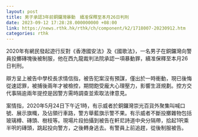 ```yaml
---
layout: post
title: 男子承認3年前銅鑼灣暴動　續准保釋至本月26日判刑
date: 2023-09-12 17:28:28.000000000 +08:00
link: https://news.rthk.hk/rthk/ch/component/k2/1718007-20230912.htm
categories: rthk
---
```


2020年有網民發起遊行反對《香港國安法》及《國歌法》，一名男子在銅鑼灣向警員投擲磚塊後被制服，他在西九龍裁判法院承認一項暴動罪，續准保釋至本月26日判刑。

辯方呈上被告中學校長求情信指，被告犯案沒有預謀，僅出於一時衝動，現已後悔從速認罪，被捕後兩年才被檢控，期間飽受龐大心理壓力，影響生涯規劃。控方交代事隔逾兩年提控是因警方需時調查並索取法律意見。

案情指，2020年5月24日下午近1時，有示威者於銅鑼灣崇光百貨外聚集叫喊口號、展示旗幟，及佔領行車路，警方舉藍旗示警不果。有示威者不斷投擲雜物包括玻璃樽、磚頭、樹枝等。現場片段拍攝到被告在軒尼詩道中央分隔帶，拾起1呎乘半呎的磚頭，跳起投向警方，之後轉身逃去。有警員上前追趕，從後制服被告。
